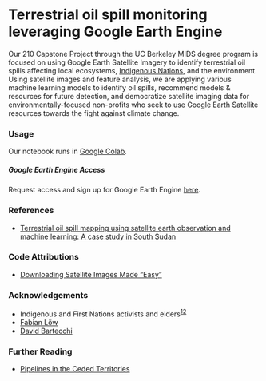 # Terrestrial oil spill monitoring leveraging Google Earth Engine

Our 210 Capstone Project through the UC Berkeley MIDS degree program is focused on using Google Earth Satellite Imagery to identify terrestrial oil spills affecting local ecosystems, [Indigenous Nations](https://public.tableau.com/app/profile/maddie.dilullo.byrne/viz/CrudeOilxWaterbodiesxTerritories/Sheet1), and the environment. Using satellite images and feature analysis, we are applying various machine learning models to identify oil spills, recommend models & resources for future detection, and democratize satellite imaging data for environmentally-focused non-profits who seek to use Google Earth Satellite resources towards the fight against climate change.

### Usage

Our notebook runs in [Google Colab](https://colab.research.google.com/).

##### Google Earth Engine Access
Request access and sign up for Google Earth Engine [here](https://www.google.com/url?sa=t&rct=j&q=&esrc=s&source=web&cd=&cad=rja&uact=8&ved=2ahUKEwjhhPOU6eD7AhUcrYkEHelICAkQFnoECA0QAQ&url=https%3A%2F%2Fsignup.earthengine.google.com%2F&usg=AOvVaw1TbfkAxnIa4uoNJjKeuECF). 

### References 
* [Terrestrial oil spill mapping using satellite earth observation and machine learning: A case study in South Sudan](https://www.researchgate.net/publication/353755860_Terrestrial_oil_spill_mapping_using_satellite_earth_observation_and_machine_learning_A_case_study_in_South_Sudan)

### Code Attributions
* [Downloading Satellite Images Made “Easy”](https://sites.northwestern.edu/researchcomputing/2021/11/19/downloading-satellite-images-made-easy/)

### Acknowledgements
* Indigenous and First Nations activists and elders<sup>[1](https://americanindian.si.edu/nk360/plains-treaties/dapl)</sup><sup>[2](https://www.cbc.ca/news/science/what-on-earth-indigenous-pipeline-resistance-1.6271187)</sup>
* [Fabian Löw](https://www.researchgate.net/scientific-contributions/Fabian-Loew-75888666)
* [David Bartecchi](https://public.tableau.com/app/profile/david.bartecchi8297/viz/PipelinesandSpillinIndianCountry2012-2020/Dashboard12)

### Further Reading
* [Pipelines in the Ceded Territories](https://www.stopline3.org/line5)
